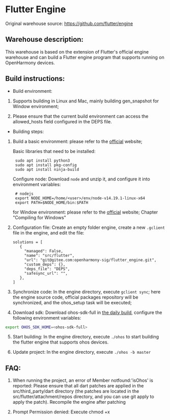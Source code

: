 Flutter Engine
==============

Original warehouse source: https://github.com/flutter/engine

## Warehouse description:
This warehouse is based on the extension of Flutter's official engine warehouse and can build a Flutter engine program that supports running on OpenHarmony devices.

## Build instructions:

* Build environment:
1. Supports building in Linux and Mac, mainly building gen_snapshot for Window environment;

2. Please ensure that the current build environment can access the allowed_hosts field configured in the DEPS file.

* Building steps:
1. Build a basic environment: please refer to the [official](https://github.com/flutter/flutter/wiki/Setting-up-the-Engine-development-environment) website;

   Basic libraries that need to be installed:

   ```
    sudo apt install python3
    sudo apt install pkg-config
    sudo apt install ninja-build
   ```

   Configure node: Download `node` and unzip it, and configure it into environment variables:

   ```
    # nodejs
    export NODE_HOME=/home/<user>/env/node-v14.19.1-linux-x64
    export PATH=$NODE_HOME/bin:$PATH
   ```

   for Window environment: please refer to the [official](https://github.com/flutter/flutter/wiki/Compiling-the-engine#compiling-for-windows) website;
   Chapter "Compiling for Windows"

2. Configuration file: Create an empty folder engine, create a new `.gclient` file in the engine, and edit the file:

   ```
   solutions = [
      {
        "managed": False,
        "name": "src/flutter",
        "url": "git@gitee.com:openharmony-sig/flutter_engine.git",
        "custom_deps": {},
        "deps_file": "DEPS",
        "safesync_url": "",
      },
   ]
   ```

3. Synchronize code: In the engine directory, execute `gclient sync`; here the engine source code, official packages repository will be synchronized, and the ohos_setup task will be executed;

4. Download sdk: Download ohos-sdk-full in [the daily build](http://ci.openharmony.cn/workbench/cicd/dailybuild/dailylist), configure the following environment variables:

```sh
export OHOS_SDK_HOME=<ohos-sdk-full>
```

5. Start building: In the engine directory, execute `./ohos` to start building the flutter engine that supports ohos devices.
   
6. Update project: In the engine directory, execute `./ohos -b master`

## FAQ:
1. When running the project, an error of Member notfound:'isOhos' is reported: Please ensure that all dart patches are applied in the src/third_party/dart directory (the patches are located in the src/flutter/attachment/repos directory, and you can use git apply to apply the patch). Recompile the engine after patching
   
2. Prompt Permission denied: Execute chmod +x <script file> to add execution permissions

3. Compile the engine in debug/release/profile mode separately: `./ohos -t debug|release|profile`

4. See help: `./ohos -h`


## Embedding layer code construction guide

1. Edit shell/platform/ohos/flutter_embedding/local.properties:

     ```
     sdk.dir=<OpenHarmony sdk directory>
     nodejs.dir=<nodejs sdk directory>
     ```

2. In the shell/platform/ohos/flutter_embedding directory, execute

     ```
     ./hvigorw --mode module -p module=flutter@default -p product=default assembleHar --no-daemon
     ```



3. The har file output path is: shell/platform/ohos/flutter_embedding/flutter/build

ps: If you are using the Beta version of DevEco Studio and encounter the error "must have required property 'compatibleSdkVersion', location: build-profile.json5:17:11" when compiling the project, please refer to the "DevEco Studio Environment Configuration Guide." docx》Chapter '6 Creating Projects and Running Hello World' [Configuration Plugin] Modify the shell/platform/ohos/flutter_embedding/hvigor/hvigor-config.json5 file.

[hvigor-dependencies-config](shell/platform/ohos/flutter_embedding/dependencies/hvigor-dependencies-config.md)
